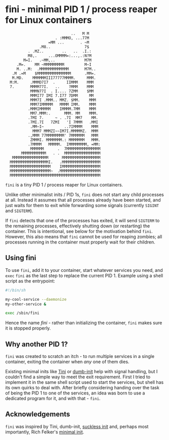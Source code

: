 
fini - minimal PID 1 / process reaper for Linux containers
==========================================================


                                 ..   M M     
                          . :MMMO, ...77M     
                       =MM ...       . ~M     
                   .M8..               7$     
              . .MZ..        ..   ..  .I.:    
              M8,.     ...OMMMM=:...,.:N?M    
            M=I.   .~MM,..             M7M    
         .M=.    MM ~MMMMMMMMM         M~I    
         M. ..M:  .MMMMMMMMMMMMM       M7M..  
       .M .=M    $MMMMMMMMMMMMMMM      .MM=.  
       M.MD.    MMMMMMIII77777MMMM.     MMM.  
      M:M.     .MMMD7I7  .     IIMMM    MMM   
      7.       MMMM77I.   ..    ?MMM    MMM   
               MMMN77I  . I.... 7ZMM    $MM   
               MMMI77 IMI 7.I77 7DMM     MM   
               MMM7I .MMM.. MMZ. $MM.    MMM  
               MMM7IMMMMM   MMMM IMM.    MMM  
              .MMMIMMMMM    IMMMM.7MM    MMM  
               MM7.MMM:.      MMM. MM    MMM. 
              .7MI 7.     ~ . .7I  MM7    MM. 
              .7MI.7I   7ZMI   'I 7MMM   .MMI 
               .MM~I~         ..7IMMMM    MMM 
                MMM7 MMMZI~~IM7I.MMMMMZ.  MMM 
              .,MMM 77MMMMMMMM' 7MMMMMM   MMM 
               ZMMMI. MMMMMMM.: MMMMMMM   MMM.
              .7MMMM   MMMMM.  IMMMMMMMM, =MM:
               MMMMMM      .  7MMMMMMMMMMMMMMM
           MMMMMMMMMMM   . .  MMMMMMMMMMMMMMMM
       MMMMMMMMMMMMMMMM      MMMMMMMMMMMMMMMMM
      MMMMMMMMMMMMMMMMMI.   .MMMMMMMMMMMMMMMMM
      MMMMMMMMMMMMMMMMMM    IMMMMMMMMMMMMMMMMM
      MMMMMMMMMMMMMMMMMM~  .MMMMMMMMMMMMMMMMMM
      MMMMMMMMMMMMMMMMMMMMMMMMMMMMMMMMMMMMMMMM


`fini` is a tiny PID 1 / process reaper for Linux containers.

Unlike other minimalist inits / PID 1s, `fini` does not start any
child processes at all.  Instead it assumes that all processes
already have been started, and just waits for them to exit while
forwarding some signals (currently `SIGINT` and `SIGTERM`).

If `fini` detects that one of the processes has exited, it will
send `SIGTERM` to the remaining processes, effectively shutting
down (or restarting) the container.  This is intentional, see
below for the motivation behind `fini`.  However, this also means
that `fini` cannot be used for reaping zombies;  all processes
running in the container must properly wait for their children.


Using fini
----------

To use `fini`, add it to your container, start whatever services
you need, and `exec` `fini` as the last step to replace the
current PID 1.  Example using a shell script as the entrypoint:

```sh
#!/bin/sh

my-cool-service --daemonize
my-other-service &

exec /sbin/fini
```

Hence the name _fini_ - rather than initializing the container,
`fini` makes sure it is stopped properly.


Why another PID 1?
------------------

`fini` was created to scratch an itch - to run multiple services
in a single container, exiting the container when _any_ one of
them dies.

Existing minimal inits like [Tini][1] or [dumb-init][2] help with
signal handling, but I couldn't find a simple way to meet the
exit requirement.  First I tried to implement it in the same
shell script used to start the services, but shell has its own
quirks to deal with.  After briefly considering handing over
the task of being the PID 1 to one of the services, an idea was
born to use a dedicated program for it, and with that - `fini`.


Acknowledgements
----------------

`fini` was inspired by Tini, dumb-init, [suckless init][3] and,
perhaps most importantly, Rich Felker's [minimal init][4].


[1]: https://github.com/krallin/tini
[2]: https://github.com/Yelp/dumb-init
[3]: https://git.suckless.org/sinit/
[4]: http://ewontfix.com/14/
